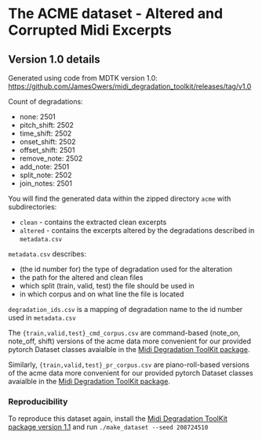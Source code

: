 # The ACME dataset - Altered and Corrupted Midi Excerpts

## Version 1.0 details

Generated using code from MDTK version 1.0: https://github.com/JamesOwers/midi_degradation_toolkit/releases/tag/v1.0

Count of degradations:
* none: 2501
* pitch_shift: 2502
* time_shift: 2502
* onset_shift: 2502
* offset_shift: 2501
* remove_note: 2502
* add_note: 2501
* split_note: 2502
* join_notes: 2501           

You will find the generated data within the zipped directory `acme` with subdirectories:

* `clean` - contains the extracted clean excerpts
* `altered` - contains the excerpts altered by the degradations described in `metadata.csv`

`metadata.csv` describes:

* (the id number for) the type of degradation used for the alteration
* the path for the altered and clean files
* which split (train, valid, test) the file should be used in
* in which corpus and on what line the file is located

`degradation_ids.csv` is a mapping of degradation name to the id number used in `metadata.csv`

The `{train,valid,test}_cmd_corpus.csv` are command-based (note_on, note_off, shift) versions of the acme data more convenient for our provided pytorch Dataset classes avaialble in the [Midi Degradation ToolKit package](https://github.com/JamesOwers/midi_degradation_toolkit).

Similarly, `{train,valid,test}_pr_corpus.csv` are piano-roll-based versions of the acme data more convenient for our provided pytorch Dataset classes avaialble in the [Midi Degradation ToolKit package](https://github.com/JamesOwers/midi_degradation_toolkit).

### Reproducibility
To reproduce this dataset again, install the [Midi Degradation ToolKit package version 1.1](https://github.com/JamesOwers/midi_degradation_toolkit/releases/tag/v1.1) and run `./make_dataset --seed 208724510`

